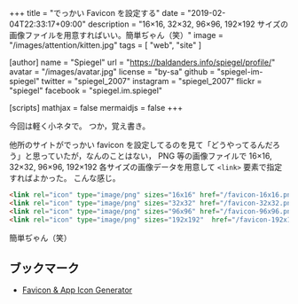 +++
title = "でっかい Favicon を設定する"
date = "2019-02-04T22:33:17+09:00"
description = "16×16, 32×32, 96×96, 192×192 サイズの画像ファイルを用意すればいい。簡単ぢゃん（笑）"
image = "/images/attention/kitten.jpg"
tags = [ "web", "site" ]

[author]
  name      = "Spiegel"
  url       = "https://baldanders.info/spiegel/profile/"
  avatar    = "/images/avatar.jpg"
  license   = "by-sa"
  github    = "spiegel-im-spiegel"
  twitter   = "spiegel_2007"
  instagram = "spiegel_2007"
  flickr    = "spiegel"
  facebook  = "spiegel.im.spiegel"

[scripts]
  mathjax = false
  mermaidjs = false
+++

今回は軽く小ネタで。
つか，覚え書き。

他所のサイトがでっかい favicon を設定してるのを見て「どうやってるんだろう」と思っていたが，なんのことはない， PNG 等の画像ファイルで 16×16, 32×32, 96×96, 192×192 各サイズの画像データを用意して `<link>` 要素で指定すればよかった。
こんな感じ。

```html
<link rel="icon" type="image/png" sizes="16x16" href="/favicon-16x16.png">
<link rel="icon" type="image/png" sizes="32x32" href="/favicon-32x32.png">
<link rel="icon" type="image/png" sizes="96x96" href="/favicon-96x96.png">
<link rel="icon" type="image/png" sizes="192x192"  href="/favicon-192x192.png">
```

簡単ぢゃん（笑）

## ブックマーク

- [Favicon & App Icon Generator](https://www.favicon-generator.org/)
